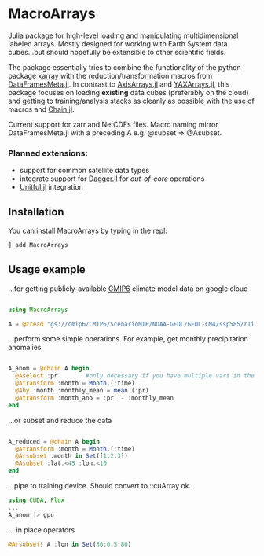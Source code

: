 # MacroArrays

Julia package for high-level loading and manipulating multidimensional labeled arrays. Mostly designed for working with Earth System data cubes...but should hopefully be extensible to other scientific fields.

The package essentially tries to combine the functionality of the python package [xarray](https://docs.xarray.dev/en/stable/) with the reduction/transformation macros from [DataFramesMeta.jl](https://juliadata.github.io/DataFramesMeta.jl/stable/). In contrast to [AxisArrays.jl](https://github.com/JuliaArrays/AxisArrays.jl) and [YAXArrays.jl](https://github.com/JuliaDataCubes/YAXArrays.jl), this package focuses on loading **existing** data cubes (preferably on the cloud) and getting to training/analysis stacks as cleanly as possible with the use of macros and [Chain.jl](https://github.com/jkrumbiegel/Chain.jl).

Current support for zarr and NetCDFs files. Macro naming mirror DataFramesMeta.jl with a preceding A e.g. @subset => @Asubset.

### Planned extensions:
* support for common satellite data types
* integrate support for [Dagger.jl](https://github.com/JuliaParallel/Dagger.jl) for *out-of-core* operations
* [Unitful.jl](https://github.com/PainterQubits/Unitful.jl) integration

## Installation

You can install MacroArrays by typing in the repl:

```julia
] add MacroArrays
```

## Usage example

...for getting publicly-available [CMIP6](https://console.cloud.google.com/marketplace/details/noaa-public/cmip6?_ga=2.136097265.-1784288694.1541379221&project=e-context-252517) climate model data on google cloud

```julia

using MacroArrays

A = @zread "gs://cmip6/CMIP6/ScenarioMIP/NOAA-GFDL/GFDL-CM4/ssp585/r1i1p1f1/day/pr/gr1/v20180701/"

```

...perform some simple operations. For example, get monthly precipitation anomalies

```julia

A_anom = @chain A begin
  @Aselect :pr        #only necessary if you have multiple vars in the dataset
  @Atransform :month = Month.(:time)
  @Aby :month :monthly_mean = mean.(:pr)
  @Atransform :month_ano = :pr .- :monthly_mean
end

```

...or subset and reduce the data

```julia

A_reduced = @chain A begin
  @Atransform :month = Month.(:time)
  @Arsubset :month in Set([1,2,3])
  @Asubset :lat.<45 :lon.<10
end

```

...pipe to training device. Should convert to ::cuArray ok.

```julia
using CUDA, Flux
...
A_anom |> gpu

```

... in place operators

```julia
@Arsubset! A :lon in Set(30:0.5:80)
```
